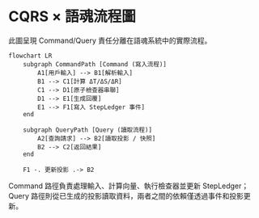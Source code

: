 # CQRS × 語魂流程圖

此圖呈現 Command/Query 責任分離在語魂系統中的實際流程。

```mermaid
flowchart LR
    subgraph CommandPath [Command (寫入流程)]
        A1[用戶輸入] --> B1[解析輸入]
        B1 --> C1[計算 ΔT/ΔS/ΔR]
        C1 --> D1[原子檢查器串聯]
        D1 --> E1[生成回覆]
        E1 --> F1[寫入 StepLedger 事件]
    end

    subgraph QueryPath [Query (讀取流程)]
        A2[查詢請求] --> B2[讀取投影 / 快照]
        B2 --> C2[返回結果]
    end

    F1 -. 更新投影 .-> B2
```

Command 路徑負責處理輸入、計算向量、執行檢查器並更新 StepLedger；Query 路徑則從已生成的投影讀取資料，兩者之間的依賴僅透過事件和投影更新。